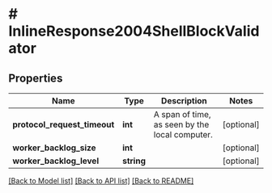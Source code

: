 # # InlineResponse2004ShellBlockValidator

## Properties

Name | Type | Description | Notes
------------ | ------------- | ------------- | -------------
**protocol_request_timeout** | **int** | A span of time, as seen by the local computer. | [optional]
**worker_backlog_size** | **int** |  | [optional]
**worker_backlog_level** | **string** |  | [optional]

[[Back to Model list]](../../README.md#models) [[Back to API list]](../../README.md#endpoints) [[Back to README]](../../README.md)
